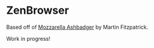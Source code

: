 # ZenBrowser

Based off of [Mozzarella Ashbadger](https://github.com/pythonguis/pythonguis-examples/tree/master/pyqt5/demos/browser_tabbed) by Martin Fitzpatrick.

Work in progress!
